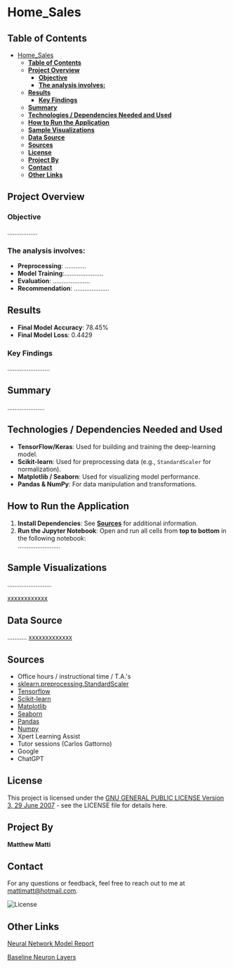 # Home_Sales

## **Table of Contents**
- [Home\_Sales](#home_sales)
  - [**Table of Contents**](#table-of-contents)
  - [**Project Overview**](#project-overview)
    - [**Objective**](#objective)
    - [**The analysis involves:**](#the-analysis-involves)
  - [**Results**](#results)
    - [**Key Findings**](#key-findings)
  - [**Summary**](#summary)
  - [**Technologies / Dependencies Needed and Used**](#technologies--dependencies-needed-and-used)
  - [**How to Run the Application**](#how-to-run-the-application)
  - [**Sample Visualizations**](#sample-visualizations)
  - [**Data Source**](#data-source)
  - [**Sources**](#sources)
  - [**License**](#license)
  - [**Project By**](#project-by)
  - [**Contact**](#contact)
  - [**Other Links**](#other-links)

## **Project Overview**
### **Objective**
.................

### **The analysis involves:**
* **Preprocessing**: ............
* **Model Training**:......................
* **Evaluation**: .....................
* **Recommendation**: ....................
## **Results**
- **Final Model Accuracy**: 78.45%
- **Final Model Loss**: 0.4429


### **Key Findings**
........................


## **Summary**
.....................

## **Technologies / Dependencies Needed and Used**
- **TensorFlow/Keras**: Used for building and training the deep-learning model.
- **Scikit-learn**: Used for preprocessing data (e.g., `StandardScaler` for normalization).
- **Matplotlib / Seaborn**: Used for visualizing model performance.
- **Pandas & NumPy**: For data manipulation and transformations.

## **How to Run the Application**
1. **Install Dependencies**: See [**Sources**](#sources) for additional information.
2. **Run the Jupyter Notebook**: Open and run all cells from **top to bottom** in the following notebook:  
........................


## **Sample Visualizations**
.........................

[xxxxxxxxxxxx](Images/xxxxxxxxxxxxxxx.png)

## **Data Source**
........... [xxxxxxxxxxxxx](https://www.xxxxxxxx.xxx/)
## **Sources**
* Office hours / instructional time / T.A.'s
* [sklearn.preprocessing.StandardScaler](https://scikit-learn.org/stable/modules/generated/sklearn.preprocessing.StandardScaler.html)
* [Tensorflow](https://www.tensorflow.org/guide/keras)
* [Scikit-learn](https://scikit-learn.org/stable/)
* [Matplotlib](https://matplotlib.org/)
* [Seaborn](https://seaborn.pydata.org/)
* [Pandas](https://pandas.pydata.org/)
* [Numpy](https://numpy.org/doc/stable/)
* Xpert Learning Assist
* Tutor sessions (Carlos Gattorno)
* Google
* ChatGPT


## **License**
This project is licensed under the [GNU GENERAL PUBLIC LICENSE Version 3, 29 June 2007](./LICENSE) - see the LICENSE file for details here.

## **Project By**
**Matthew Matti**

## **Contact**
For any questions or feedback, feel free to reach out to me at [mattimatt@hotmail.com](mailto:mattimatt@hotmail.com).

![License](https://img.shields.io/badge/license-GPL%203-blue)

## **Other Links**
[Neural Network Model Report](/Neural_network_model_report.md)

[Baseline Neuron Layers](/Baseline_neurons_layers.txt)
